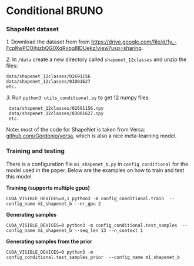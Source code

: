 # Conditional BRUNO

### ShapeNet dataset

   *1.* Download the dataset from
   from https://drive.google.com/file/d/1y_-FcpKwPCOihizbQG0XqRxbg8lDUekz/view?usp=sharing.
   
   *2.* In `/data` create a new directory called `shapenet_12classes` and unzip the files:
 ```
 data/shapenet_12classes/02691156
 data/shapenet_12classes/03001627
 etc.
```

   *3.* Run `python3 utils_conditional.py` to get 12 numpy files:
    
```
 data/shapenet_12classes/02691156.npy
 data/shapenet_12classes/03001627.npy
 etc.
```  

Note: most of the code for ShapeNet is taken from Versa: [github.com/Gordonjo/versa](https://github.com/Gordonjo/versa), which is also a nice meta-learning model.

### Training and testing

There is a configuration file `m1_shapenet_b.py` in `config_conditional` for the model used in the paper.
Below are the examples on how to train and test this model.   

**Training (supports multiple gpus)**
```
CUDA_VISIBLE_DEVICES=0,1 python3 -m config_conditional.train  --config_name m1_shapenet_b --nr_gpu 2
```

**Generating samples**

```
CUDA_VISIBLE_DEVICES=0 python3 -m config_conditional.test_samples  --config_name m1_shapenet_b --seq_len 13 --n_context 1
```

**Generating samples from the prior**

```
CUDA_VISIBLE_DEVICES=0 python3 -m config_conditional.test_samples_prior  --config_name m1_shapenet_b
``` 